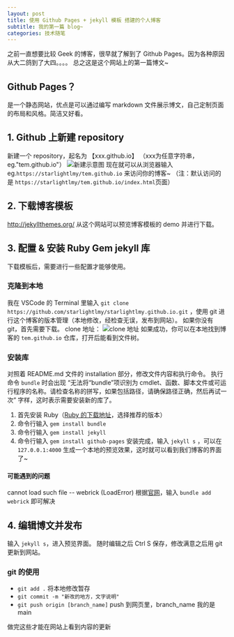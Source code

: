 ```yaml
---
layout: post
title: 使用 Github Pages + jekyll 模板 搭建的个人博客
subtitle: 我的第一篇 blog~
categories: 技术随笔
---
```

之前一直想要比较 Geek 的博客，很早就了解到了 Github Pages。因为各种原因从大二鸽到了大四。。。。
总之这是这个网站上的第一篇博文~

## Github Pages？
是一个静态网站，优点是可以通过编写 markdown 文件展示博文，自己定制页面的布局和风格。简洁又好看。

## 1. Github 上新建 repository
新建一个 repository，起名为 【xxx.github.io】  （xxx为任意字符串，eg."tem.github.io"）
![新建示意图](https://picss.sunbangyan.cn/2023/12/05/94c65151debabd6c6bb27f8bf9e2de52.jpeg)
现在就可以从浏览器输入 eg.`https://starlightlmy/tem.github.io` 来访问你的博客~ （注：默认访问的是 `https://starlightlmy/tem.github.io/index.html`页面）

## 2. 下载博客模板
http://jekyllthemes.org/
从这个网站可以预览博客模板的 demo 并进行下载。

## 3. 配置 & 安装 Ruby Gem jekyll 库
下载模板后，需要进行一些配置才能够使用。
### 克隆到本地
我在 VSCode 的 Terminal 里输入 `git clone https://github.com/starlightlmy/starlightlmy.github.io.git` ，使用 git 进行这个博客的版本管理（本地修改，经检查无误，发布到网站）。
如果你没有 git，首先需要下载。
clone 地址：
![clone 地址](https://picdl.sunbangyan.cn/2023/12/05/39fb4e4ccd931564c28e9c09f3c8cac4.jpeg)
如果成功，你可以在本地找到博客的 `tem.github.io` 仓库，打开后能看到文件树。

### 安装库
对照着 README.md 文件的 installation 部分，修改文件内容和执行命令。
执行命令 `bundle` 时会出现 “无法将“bundle”项识别为 cmdlet、函数、脚本文件或可运行程序的名称。请检查名称的拼写，如果包括路径，请确保路径正确，然后再试一次” 字样，这时表示需要安装新的库了。
1. 首先安装 Ruby（[Ruby 的下载地址](https://rubyinstaller.org/downloads/)，选择推荐的版本）
2. 命令行输入 `gem install bundle`
3. 命令行输入 `gem install jekyll`
4. 命令行输入 `gem install github-pages`
安装完成，输入 `jekyll s` ，可以在 `127.0.0.1:4000` 生成一个本地的预览效果，这时就可以看到我们博客的界面了~

#### 可能遇到的问题
cannot load such file -- webrick (LoadError)
根据[官网](https://jekyllrb.com/docs/)，输入 `bundle add webrick` 即可解决

## 4. 编辑博文并发布
输入 `jekyll s`，进入预览界面。
随时编辑之后 Ctrl S 保存，修改满意之后用 git 更新到网站。
### git 的使用
* `git add .`  将本地修改暂存
* `git commit -m "新改的地方，文字说明"`
* `git push origin [branch_name]` push 到网页里，branch_name 我的是 main

做完这些才能在网站上看到内容的更新